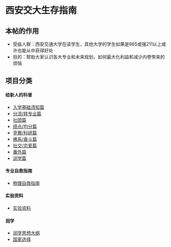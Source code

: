 # 西安交大生存指南

## 本帖的作用
- 受益人群：西安交通大学在读学生，其他大学的学生如果是985或强211以上或许也能从中获得好处
- 目的：帮助大家认识各大专业和未来规划，如何最大化利益和减少内卷带来的烦恼

## 项目分类

#### 给新人的科普
* [入学基础须知篇](./articles/1.md)
* [分流/转专业篇](./articles/2.md)
* [社团篇](./articles/3.md)
* [绩点/均分篇](./articles/4.md)
* [竞赛/科研篇](./articles/5.md)
* [佛系/奋斗篇](./articles/6.md)
* [社交/恋爱篇](./articles/7.md)
* [番外篇](./articles/8.md) 
* [润学篇](./articles/9.md)

#### 专业自救指南
* [物理自救指南](./articles/xjtu_physical_advice.md)

#### 实验资料
* [实验资料](https://github.com/cantjie/XJTU-Share)

#### 润学
* [润学思想大纲](https://github.com/djm-xjtu/run/)
* [国家选择](https://github.com/djm-xjtu/run/tree/main/%E6%B6%A6%E5%AD%A6%E6%96%B9%E6%B3%95%E8%AE%BA/%E5%90%84%E5%9B%BD%E9%80%89%E6%8B%A9)

